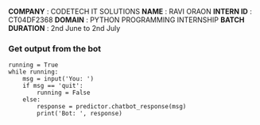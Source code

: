 **COMPANY** : CODETECH IT SOLUTIONS
**NAME** : RAVI ORAON
**INTERN ID** : CT04DF2368
**DOMAIN** : PYTHON PROGRAMMING INTERNSHIP
**BATCH DURATION** : 2nd June to 2nd July


### Get output from the bot
```
running = True
while running:
    msg = input('You: ')
    if msg == 'quit':
        running = False
    else:
        response = predictor.chatbot_response(msg)
        print('Bot: ', response)
```
